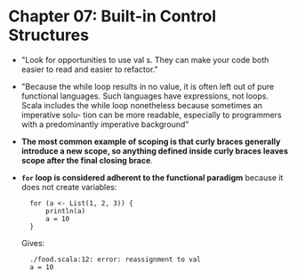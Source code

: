 # Chapter 07: Built-in Control Structures

* "Look for opportunities to use val s. They can make your code both easier to read and easier to refactor."
* "Because the while loop results in no value, it is often left out of pure functional languages. Such languages have expressions, not loops. Scala includes the while loop nonetheless because sometimes an imperative solu- tion can be more readable, especially to programmers with a predominantly imperative background"
* **The most common example of scoping is that curly braces generally introduce a new scope, so anything defined inside curly braces leaves scope after the final closing brace**.
* **`for` loop is considered adherent to the functional paradigm** because it does not create variables:

        for (a <- List(1, 2, 3)) {
            println(a)
            a = 10
        }

    Gives:

        ./food.scala:12: error: reassignment to val
        a = 10
